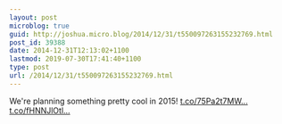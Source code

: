 ```yaml
---
layout: post
microblog: true
guid: http://joshua.micro.blog/2014/12/31/t550097263155232769.html
post_id: 39388
date: 2014-12-31T12:13:02+1100
lastmod: 2019-07-30T17:41:40+1100
type: post
url: /2014/12/31/t550097263155232769.html
---
```

We're planning something pretty cool in 2015! [t.co/75Pa2t7MW...](http://t.co/75Pa2t7MWS) [t.co/fHNNJlOtl...](http://t.co/fHNNJlOtlh)
